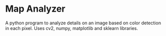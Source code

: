 # <b>Map Analyzer</b>
A python program to analyze details on an image based on color detection in each pixel. Uses cv2, numpy, matplotlib and sklearn libraries.


